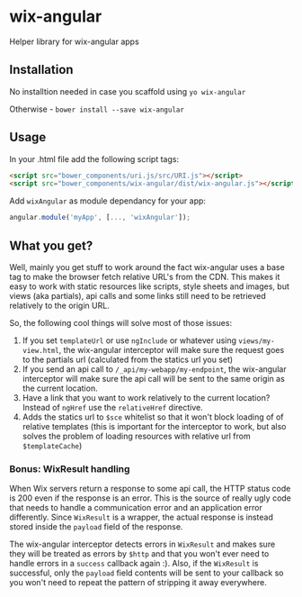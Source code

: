 # wix-angular

Helper library for wix-angular apps

## Installation

No installtion needed in case you scaffold using `yo wix-angular`

Otherwise - `bower install --save wix-angular`

## Usage

In your .html file add the following script tags:

```html
<script src="bower_components/uri.js/src/URI.js"></script>
<script src="bower_components/wix-angular/dist/wix-angular.js"></script>
```

Add `wixAngular` as module dependancy for your app:

```js
angular.module('myApp', [..., 'wixAngular']);
```

## What you get?

Well, mainly you get stuff to work around the fact wix-angular uses a base tag to make the browser fetch relative URL's from the CDN. This makes it easy to work with static resources like scripts, style sheets and images, but views (aka partials), api calls and some links still need to be retrieved relatively to the origin URL.

So, the following cool things will solve most of those issues:
 1. If you set `templateUrl` or use `ngInclude` or whatever using `views/my-view.html`, the wix-angular interceptor will make sure the request goes to the partials url (calculated from the statics url you set)
 2. If you send an api call to `/_api/my-webapp/my-endpoint`, the wix-angular interceptor will make sure the api call will be sent to the same origin as the current location.
 3. Have a link that you want to work relatively to the current location? Instead of `ngHref` use the `relativeHref` directive.
 4. Adds the statics url to `$sce` whitelist so that it won't block loading of of relative templates (this is important for the interceptor to work, but also solves the problem of loading resources with relative url from `$templateCache`)

### Bonus: WixResult handling

When Wix servers return a response to some api call, the HTTP status code is 200 even if the response is an error. This is the source of really ugly code that needs to handle a communication error and an application error differently. Since `WixResult` is a wrapper, the actual response is instead stored inside the `payload` field of the response.

The wix-angular interceptor detects errors in `WixResult` and makes sure they will be treated as errors by `$http` and that you won't ever need to handle errors in a `success` callback again :). Also, if the `WixResult` is successful, only the `payload` field contents will be sent to your callback so you won't need to repeat the pattern of stripping it away everywhere.
